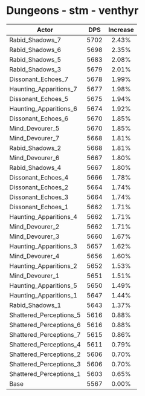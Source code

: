 # Dungeons - stm - venthyr
| Actor | DPS | Increase |
|---|:---:|:---:|
|Rabid_Shadows_7|5702|2.43%|
|Rabid_Shadows_6|5698|2.35%|
|Rabid_Shadows_5|5683|2.08%|
|Rabid_Shadows_3|5679|2.01%|
|Dissonant_Echoes_7|5678|1.99%|
|Haunting_Apparitions_7|5677|1.98%|
|Dissonant_Echoes_5|5675|1.94%|
|Haunting_Apparitions_6|5674|1.92%|
|Dissonant_Echoes_6|5670|1.85%|
|Mind_Devourer_5|5670|1.85%|
|Mind_Devourer_7|5668|1.81%|
|Rabid_Shadows_2|5668|1.81%|
|Mind_Devourer_6|5667|1.80%|
|Rabid_Shadows_4|5667|1.80%|
|Dissonant_Echoes_4|5666|1.78%|
|Dissonant_Echoes_2|5664|1.74%|
|Dissonant_Echoes_3|5664|1.74%|
|Dissonant_Echoes_1|5662|1.71%|
|Haunting_Apparitions_4|5662|1.71%|
|Mind_Devourer_2|5662|1.71%|
|Mind_Devourer_3|5660|1.67%|
|Haunting_Apparitions_3|5657|1.62%|
|Mind_Devourer_4|5656|1.60%|
|Haunting_Apparitions_2|5652|1.53%|
|Mind_Devourer_1|5651|1.51%|
|Haunting_Apparitions_5|5650|1.49%|
|Haunting_Apparitions_1|5647|1.44%|
|Rabid_Shadows_1|5643|1.37%|
|Shattered_Perceptions_5|5616|0.88%|
|Shattered_Perceptions_6|5616|0.88%|
|Shattered_Perceptions_7|5615|0.86%|
|Shattered_Perceptions_4|5611|0.79%|
|Shattered_Perceptions_2|5606|0.70%|
|Shattered_Perceptions_3|5606|0.70%|
|Shattered_Perceptions_1|5603|0.65%|
|Base|5567|0.00%|
